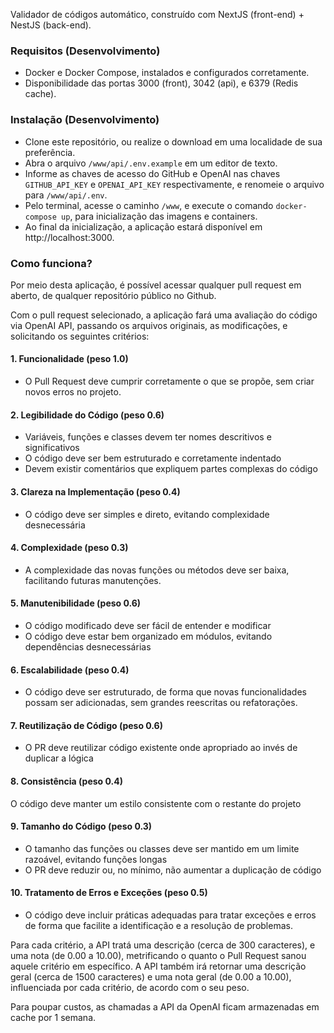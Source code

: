 Validador de códigos automático, construído com NextJS (front-end) + NestJS (back-end).

### Requisitos (Desenvolvimento)
- Docker e Docker Compose, instalados e configurados corretamente.
- Disponibilidade das portas 3000 (front), 3042 (api), e 6379 (Redis cache).

### Instalação (Desenvolvimento)
- Clone este repositório, ou realize o download em uma localidade de sua preferência.
- Abra o arquivo `/www/api/.env.example` em um editor de texto.
- Informe as chaves de acesso do GitHub e OpenAI nas chaves `GITHUB_API_KEY` e `OPENAI_API_KEY` respectivamente, e renomeie o arquivo para `/www/api/.env`.
- Pelo terminal, acesse o caminho `/www`, e execute o comando `docker-compose up`, para inicialização das imagens e containers.
- Ao final da inicialização, a aplicação estará disponível em http://localhost:3000.

### Como funciona?
Por meio desta aplicação, é possível acessar qualquer pull request em aberto, de qualquer repositório público no Github.

Com o pull request selecionado, a aplicação fará uma avaliação do código via OpenAI API, passando os arquivos originais, as modificações, e solicitando os seguintes critérios:

#### 1. Funcionalidade (peso 1.0)
- O Pull Request deve cumprir corretamente o que se propõe, sem criar novos erros no projeto.

#### 2. Legibilidade do Código (peso 0.6)
- Variáveis, funções e classes devem ter nomes descritivos e significativos
- O código deve ser bem estruturado e corretamente indentado
- Devem existir comentários que expliquem partes complexas do código

#### 3. Clareza na Implementação (peso 0.4)
- O código deve ser simples e direto, evitando complexidade desnecessária

#### 4. Complexidade (peso 0.3)
- A complexidade das novas funções ou métodos deve ser baixa, facilitando futuras manutenções.

#### 5. Manutenibilidade (peso 0.6)
- O código modificado deve ser fácil de entender e modificar
- O código deve estar bem organizado em módulos, evitando dependências desnecessárias

#### 6. Escalabilidade (peso 0.4)
- O código deve ser estruturado, de forma que novas funcionalidades possam ser adicionadas, sem grandes reescritas ou refatorações.

#### 7. Reutilização de Código (peso 0.6)
- O PR deve reutilizar código existente onde apropriado ao invés de duplicar a lógica

#### 8. Consistência (peso 0.4)
O código deve manter um estilo consistente com o restante do projeto

#### 9. Tamanho do Código (peso 0.3)
- O tamanho das funções ou classes deve ser mantido em um limite razoável, evitando funções longas
- O PR deve reduzir ou, no mínimo, não aumentar a duplicação de código

#### 10. Tratamento de Erros e Exceções (peso 0.5)
- O código deve incluir práticas adequadas para tratar exceções e erros de forma que facilite a identificação e a resolução de problemas.

Para cada critério, a API tratá uma descrição (cerca de 300 caracteres), e uma nota (de 0.00 a 10.00), metrificando o quanto o Pull Request sanou aquele critério em específico.
A API também irá retornar uma descrição geral (cerca de 1500 caracteres) e uma nota geral (de 0.00 a 10.00), influenciada por cada critério, de acordo com o seu peso.

Para poupar custos, as chamadas a API da OpenAI ficam armazenadas em cache por 1 semana.
